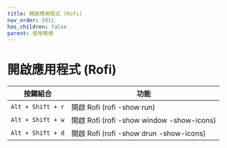 ```yaml
---
title: 開啟應用程式 (Rofi)
nav_order: 5011
has_children: false
parent: 使用情境
---
```



# 開啟應用程式 (Rofi)

| 按鍵組合 | 功能 |
| --- | --- |
| `Alt + Shift + r` | 開啟 Rofi (rofi -show run) |
| `Alt + Shift + w` | 開啟 Rofi (rofi -show window -show-icons) |
| `Alt + Shift + d` | 開啟 Rofi (rofi -show drun -show-icons) |
